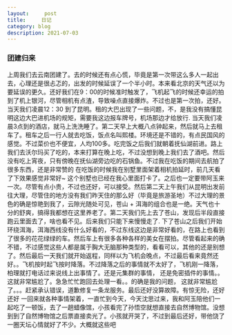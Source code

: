 ```yaml
---
layout:     post
title:     日记
category: blog
description: 2021-07-03
---
```


### 团建归来
  上周我们去云南团建了。去的时候还有点心慌，毕竟是第一次带这么多人一起出去，心理还是很忐忑的，出发的时候延误了一个半小时。本来看北京的天气还以为要延误的更久。还好我们在9：00的时候准时触发了，飞机起飞的时候还幸运的拍到了机上银河，尽管相机有点渣，导致噪点直接爆炸。不过也是第一次拍，还好。当天我们凌晨12：30 到了昆明。租的大巴出现了一些问题，不，是我没有搞懂昆明这边大巴进机场的规矩，需要我这边报车牌号，机场那边才给放行. 当天我们凌晨3点到的酒店，就马上洗洗睡了。第二天早上大概八点钟起来，然后就马上去租车了。租车之后一行人就去吃饭，饭点名叫熙楼。环境还是不错的，有点民国风的感觉。不过菜价也不便宜，人均100多。吃完饭之后我们就朝着抚仙湖前进。路上我们去沃尔玛买了吃的，本来打算在晚上吃，不过没想到晚上我们去了酒吧。然后没有吃上宵夜，只有傍晚在抚仙湖旁边吃的石锅鱼。不过我在吃饭的期间去航拍了很多东西，还是非常赞的
  在吃饭的时候我在别墅里面架着相机拍延时，前几天看了下效果感觉非常好~ 这个别墅也已经在我心里面打卡了。之后也一定要带阿玉来一次。尽管有点小贵，不过也还好，可以接受。然后第二天上午我们从昆明出发前往大理，尽管住的地方没有我们昨天住的那么好（毕竟是旅游圣地）不过大理的景色的确是惊艳到我了，云隙光随处可见，苍山 + 洱海的组合也是一绝。天气也十分的舒爽，搞得我都想在这里养老了。第二天我们先上去了苍山，发现后半段直接跑云里面去了，啥也看不见。后来我们只能下来慢慢走了. 下了苍山之后我们开始环绕洱海，洱海西线没有什么好看的，不过东线这边是非常好看的，在路上也看到了很多的花花绿绿的车。然后车上有很多各种各样的美女在摆拍。尽管看起来的确不错，不过感觉这些人都是属于胸大无脑那种类型的，看看可以，其他的还是别想了。然后最后一天我们就开始返程，同样以为飞机会晚点，不过最后看来竟然还好。。飞机按时起飞按时降落。不过降落之后的事情就不太好了，飞机刚一降落，柏理就打电话过来说线上出事情了。还是元集群的事情， 还是免密插件的事情。。这就非常尴尬了。急急忙忙跑回去处理一看。。的确是我的问题， 这就非常尴尬了。。。赶紧承认错误，道歉修复一条龙服务。最后还好没算故障。有惊无险，还好还好
  一回来就各种事情架着，一直忙到今天，今天沈思过来，我和阿玉陪他们一起吃了一顿饭，去了一趟蜡像馆，小孩看完了孙悟空就想直接去自然博物馆。没想到到了自然博物馆之后票直接卖光了。小孩就开哭了，不过到最后还好，带他饶了一圈天坛心情就好了不少。大概就这些吧
